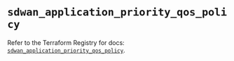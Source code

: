 # `sdwan_application_priority_qos_policy`

Refer to the Terraform Registry for docs: [`sdwan_application_priority_qos_policy`](https://registry.terraform.io/providers/ciscodevnet/sdwan/0.8.0/docs/resources/application_priority_qos_policy).
